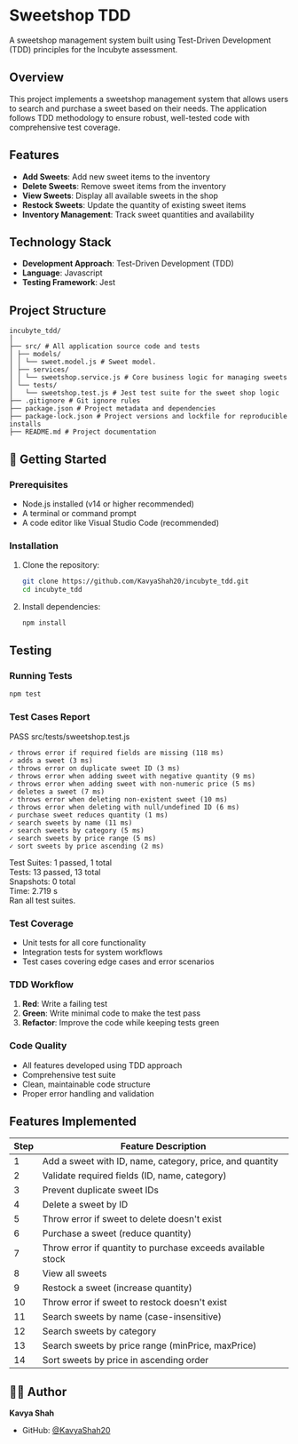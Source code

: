 # Sweetshop TDD

A sweetshop management system built using Test-Driven Development (TDD) principles for the Incubyte assessment.

## Overview

This project implements a sweetshop management system that allows users to search and purchase a sweet based on their needs. The application follows TDD methodology to ensure robust, well-tested code with comprehensive test coverage.

## Features

- **Add Sweets**: Add new sweet items to the inventory
- **Delete Sweets**: Remove sweet items from the inventory
- **View Sweets**: Display all available sweets in the shop
- **Restock Sweets**: Update the quantity of existing sweet items
- **Inventory Management**: Track sweet quantities and availability

## Technology Stack

- **Development Approach**: Test-Driven Development (TDD)
- **Language**: Javascript
- **Testing Framework**: Jest

## Project Structure

```
incubyte_tdd/
│
├── src/ # All application source code and tests
│ ├── models/
│ │ └── sweet.model.js # Sweet model.
│ ├── services/
│ │ └── sweetshop.service.js # Core business logic for managing sweets
│ └── tests/
│   └── sweetshop.test.js # Jest test suite for the sweet shop logic
├── .gitignore # Git ignore rules
├── package.json # Project metadata and dependencies
├── package-lock.json # Project versions and lockfile for reproducible installs
├── README.md # Project documentation
```

## 🚀 Getting Started

### Prerequisites

- Node.js installed (v14 or higher recommended)
- A terminal or command prompt
- A code editor like Visual Studio Code (recommended)

### Installation

1. Clone the repository:
   ```bash
   git clone https://github.com/KavyaShah20/incubyte_tdd.git
   cd incubyte_tdd
   ```

2. Install dependencies:
   ```bash
   npm install
   ```



## Testing
### Running Tests

```bash
npm test
```
### Test Cases Report
PASS  src/tests/sweetshop.test.js

    ✓ throws error if required fields are missing (118 ms)
    ✓ adds a sweet (3 ms)
    ✓ throws error on duplicate sweet ID (3 ms)
    ✓ throws error when adding sweet with negative quantity (9 ms)
    ✓ throws error when adding sweet with non-numeric price (5 ms)
    ✓ deletes a sweet (7 ms)
    ✓ throws error when deleting non-existent sweet (10 ms)
    ✓ throws error when deleting with null/undefined ID (6 ms)
    ✓ purchase sweet reduces quantity (1 ms)
    ✓ search sweets by name (11 ms)
    ✓ search sweets by category (5 ms)
    ✓ search sweets by price range (5 ms)
    ✓ sort sweets by price ascending (2 ms)

Test Suites: 1 passed, 1 total  
Tests:       13 passed, 13 total  
Snapshots:   0 total  
Time:        2.719 s  
Ran all test suites.


### Test Coverage

- Unit tests for all core functionality
- Integration tests for system workflows
- Test cases covering edge cases and error scenarios


### TDD Workflow

1. **Red**: Write a failing test
2. **Green**: Write minimal code to make the test pass
3. **Refactor**: Improve the code while keeping tests green

### Code Quality

- All features developed using TDD approach
- Comprehensive test suite
- Clean, maintainable code structure
- Proper error handling and validation


## Features Implemented

| Step | Feature Description                                                   |
|------|------------------------------------------------------------------------|
| 1    | Add a sweet with ID, name, category, price, and quantity              |
| 2    | Validate required fields (ID, name, category)                         |
| 3    | Prevent duplicate sweet IDs                                           |
| 4    | Delete a sweet by ID                                                  |
| 5    | Throw error if sweet to delete doesn't exist                          |
| 6    | Purchase a sweet (reduce quantity)                                    |
| 7    | Throw error if quantity to purchase exceeds available stock           |
| 8    | View all sweets                                                       |
| 9    | Restock a sweet (increase quantity)                                   |
| 10   | Throw error if sweet to restock doesn't exist                         |
| 11   | Search sweets by name (case-insensitive)                              |
| 12   | Search sweets by category                                             |
| 13   | Search sweets by price range (minPrice, maxPrice)                     |
| 14   | Sort sweets by price in ascending order                               |


## 👨‍💻 Author

**Kavya Shah**
- GitHub: [@KavyaShah20](https://github.com/KavyaShah20)
